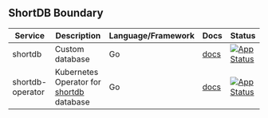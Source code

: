 ## ShortDB Boundary

| Service          | Description                                                                       | Language/Framework | Docs                                                         | Status                                                                                                                                                  |
|------------------|-----------------------------------------------------------------------------------|--------------------|--------------------------------------------------------------|---------------------------------------------------------------------------------------------------------------------------------------------------------|
| shortdb          | Custom database                                                                   | Go                 | [docs](./internal/boundaries/shortdb/shortdb/README.md)                | [![App Status](https://argo.shortlink.best/api/badge?name=shortldb&revision=true)](https://argo.shortlink.best/applications/shortldb)                   |                                                                          
| shortdb-operator | Kubernetes Operator for [shortdb](./internal/boundaries/shortdb/shortdb/README.md) database | Go                 | [docs](./internal/boundaries/shortdb/shortdb-operator/README.md)       | [![App Status](https://argo.shortlink.best/api/badge?name=shortldb-operator&revision=true)](https://argo.shortlink.best/applications/shortldb-operator) |                                                                 

